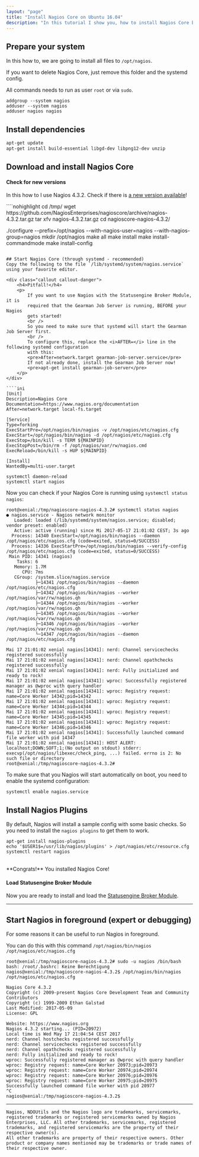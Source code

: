```yaml
---
layout: "page"
title: "Install Nagios Core on Ubuntu 16.04"
description: "In this tutorial I show you, how to install Nagios Core by yourself"
---
```

## Prepare your system
In this how to, we are going to install all files to `/opt/nagios`.

If you want to delete Nagios Core, just remove this folder and the systemd config.

All commands needs to run as user `root` or via `sudo`.

````nohighlight
addgroup --system nagios
adduser --system nagios
adduser nagios nagios
````

## Install dependencies

````bash
apt-get update
apt-get install build-essential libgd-dev libpng12-dev unzip
````

## Download and install Nagios Core
<div class="callout callout-info">
    <h4>Check for new versions</h4>
    <p>
        In this how to I use Nagios 4.3.2. Check if there is
        <a href="https://github.com/NagiosEnterprises/nagioscore/releases" target="_blank">a new version available</a>!
    </p>
</div>
````nohighlight
cd /tmp/
wget https://github.com/NagiosEnterprises/nagioscore/archive/nagios-4.3.2.tar.gz
tar xfv nagios-4.3.2.tar.gz
cd nagioscore-nagios-4.3.2/

./configure --prefix=/opt/nagios --with-nagios-user=nagios --with-nagios-group=nagios
mkdir /opt/nagios
make all
make install
make install-commandmode
make install-config
````

## Start Nagios Core (through systemd - recommended)
Copy the following to the file `/lib/systemd/system/nagios.service` using your favorite editor.

<div class="callout callout-danger">
    <h4>Pitfall!</h4>
    <p>
        If you want to use Nagios with the Statusengine Broker Module, it is
        required that the Gearman Job Server is running, BEFORE your Nagios
        gets started!
        <br />
        So you need to make sure that systemd will start the Gearman Job Server first.
        <br />
        To configure this, replace the <i>AFTER=</i> line in the following systemd configuration
        with this:
        <pre>After=network.target gearman-job-server.service</pre>
        If not already done, install the Gearman Job Server now!
        <pre>apt-get install gearman-job-server</pre>
    </p>
</div>

````ini
[Unit]
Description=Nagios Core
Documentation=https://www.nagios.org/documentation
After=network.target local-fs.target

[Service]
Type=forking
ExecStartPre=/opt/nagios/bin/nagios -v /opt/nagios/etc/nagios.cfg
ExecStart=/opt/nagios/bin/nagios -d /opt/nagios/etc/nagios.cfg
ExecStop=/bin/kill -s TERM ${MAINPID}
ExecStopPost=/bin/rm -f /opt/nagios/var/rw/nagios.cmd
ExecReload=/bin/kill -s HUP ${MAINPID}

[Install]
WantedBy=multi-user.target
````


````nohighlight
systemctl daemon-reload
systemctl start nagios
````

Now you can check if your Nagios Core is running using `systemctl status nagios`:
````nohighlight
root@xenial:/tmp/nagioscore-nagios-4.3.2# systemctl status nagios
● nagios.service - Nagios network monitor
   Loaded: loaded (/lib/systemd/system/nagios.service; disabled; vendor preset: enabled)
   Active: active (running) since Mi 2017-05-17 21:01:02 CEST; 3s ago
  Process: 14340 ExecStart=/opt/nagios/bin/nagios --daemon /opt/nagios/etc/nagios.cfg (code=exited, status=0/SUCCESS)
  Process: 14336 ExecStartPre=/opt/nagios/bin/nagios --verify-config /opt/nagios/etc/nagios.cfg (code=exited, status=0/SUCCESS)
 Main PID: 14341 (nagios)
    Tasks: 6
   Memory: 1.7M
      CPU: 7ms
   CGroup: /system.slice/nagios.service
           ├─14341 /opt/nagios/bin/nagios --daemon /opt/nagios/etc/nagios.cfg
           ├─14342 /opt/nagios/bin/nagios --worker /opt/nagios/var/rw/nagios.qh
           ├─14344 /opt/nagios/bin/nagios --worker /opt/nagios/var/rw/nagios.qh
           ├─14345 /opt/nagios/bin/nagios --worker /opt/nagios/var/rw/nagios.qh
           ├─14346 /opt/nagios/bin/nagios --worker /opt/nagios/var/rw/nagios.qh
           └─14347 /opt/nagios/bin/nagios --daemon /opt/nagios/etc/nagios.cfg

Mai 17 21:01:02 xenial nagios[14341]: nerd: Channel servicechecks registered successfully
Mai 17 21:01:02 xenial nagios[14341]: nerd: Channel opathchecks registered successfully
Mai 17 21:01:02 xenial nagios[14341]: nerd: Fully initialized and ready to rock!
Mai 17 21:01:02 xenial nagios[14341]: wproc: Successfully registered manager as @wproc with query handler
Mai 17 21:01:02 xenial nagios[14341]: wproc: Registry request: name=Core Worker 14342;pid=14342
Mai 17 21:01:02 xenial nagios[14341]: wproc: Registry request: name=Core Worker 14344;pid=14344
Mai 17 21:01:02 xenial nagios[14341]: wproc: Registry request: name=Core Worker 14345;pid=14345
Mai 17 21:01:02 xenial nagios[14341]: wproc: Registry request: name=Core Worker 14346;pid=14346
Mai 17 21:01:02 xenial nagios[14341]: Successfully launched command file worker with pid 14347
Mai 17 21:01:02 xenial nagios[14341]: HOST ALERT: localhost;DOWN;SOFT;1;(No output on stdout) stderr: execvp(/opt/nagios/libexec/check_ping, ...) failed. errno is 2: No such file or directory
root@xenial:/tmp/nagioscore-nagios-4.3.2#
````
To make sure that you Nagios will start automatically on boot, you need to
enable the systemd configuration:
````nohighlight
systemctl enable nagios.service
````

## Install Nagios Plugins
By default, Nagios will install a sample config with some basic checks.
So you need to install the `nagios plugins` to get them to work.
````nohighlight
apt-get install nagios-plugins
echo '$USER1$=/usr/lib/nagios/plugins' > /opt/nagios/etc/resource.cfg
systemctl restart nagios
````

<br />
**Congrats!** You installed Nagios Core!

<div class="callout callout-info">
    <h4>Load Statusengine Broker Module</h4>
    <p>
        Now you are ready to install and load the
        <a href="{{ site.url }}/broker">Statusengine Broker Module</a>.
    </p>
</div>

---

## Start Nagios in foreground (expert or debugging)
For some reasons it can be useful  to run Nagios in foreground.

You can do this with this command `/opt/nagios/bin/nagios /opt/nagios/etc/nagios.cfg`
````nohighlight
root@xenial:/tmp/nagioscore-nagios-4.3.2# sudo -u nagios /bin/bash
bash: /root/.bashrc: Keine Berechtigung
nagios@xenial:/tmp/nagioscore-nagios-4.3.2$ /opt/nagios/bin/nagios /opt/nagios/etc/nagios.cfg

Nagios Core 4.3.2
Copyright (c) 2009-present Nagios Core Development Team and Community Contributors
Copyright (c) 1999-2009 Ethan Galstad
Last Modified: 2017-05-09
License: GPL

Website: https://www.nagios.org
Nagios 4.3.2 starting... (PID=20972)
Local time is Wed May 17 21:04:54 CEST 2017
nerd: Channel hostchecks registered successfully
nerd: Channel servicechecks registered successfully
nerd: Channel opathchecks registered successfully
nerd: Fully initialized and ready to rock!
wproc: Successfully registered manager as @wproc with query handler
wproc: Registry request: name=Core Worker 20973;pid=20973
wproc: Registry request: name=Core Worker 20974;pid=20974
wproc: Registry request: name=Core Worker 20976;pid=20976
wproc: Registry request: name=Core Worker 20975;pid=20975
Successfully launched command file worker with pid 20977
^C
nagios@xenial:/tmp/nagioscore-nagios-4.3.2$
````

---

````nohighlight
Nagios, NDOUtils and the Nagios logo are trademarks, servicemarks, registered trademarks or registered servicemarks owned by Nagios Enterprises, LLC. All other trademarks, servicemarks, registered trademarks, and registered servicemarks are the property of their respective owner(s).
All other trademarks are property of their respective owners. Other product or company names mentioned may be trademarks or trade names of their respective owner.
````
